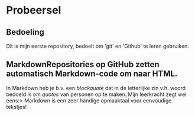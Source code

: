 # Probeersel
## Bedoeling 
Dit is mijn eerste repository, bedoelt om 'git' en 'Github' te leren gebruiken.
## MarkdownRepositories  op  GitHub  zetten  automatisch  **Markdown**-code  om  naar **HTML**.
In Markdown heb je b.v. een *blockquote* dat in de letterlijke zin v.h. woord bedoeld is om *quotes* van personen op te maken.
Mijn leerkracht zegt wel eens:>
Markdown is een zeer handige opmaaktaal voor eenvoudige tekstjes!
